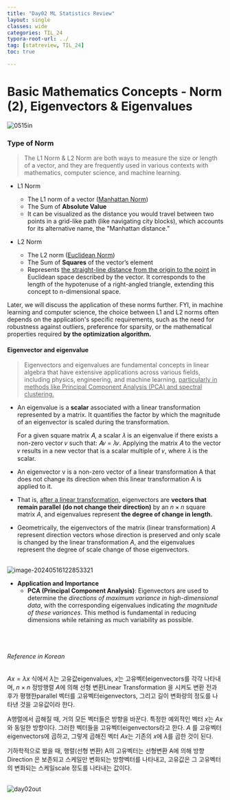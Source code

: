 ```yaml
---
title: "Day02 ML Statistics Review"
layout: single
classes: wide
categories: TIL_24
typora-root-url: ../
tag: [statreview, TIL_24]
toc: true

---
```


# Basic Mathematics Concepts - Norm (2), Eigenvectors & Eigenvalues



<img src="/blog/images/2024-05-15-TIL24_Day2/0515in.jpeg" alt="0515in">



### Type of Norm

> The L1 Norm & L2 Norm are both ways to measure the size or length of a vector, and they are frequently used in various contexts with mathematics, computer science, and machine learning. 



- L1 Norm
  - The L1 norm of a vector (<u>Manhattan Norm</u>)
  - The Sum of **Absolute Value**
  - It can be visualized as the distance you would travel between two points in a grid-like path (like navigating city blocks), which accounts for its alternative name, the "Manhattan distance.”



- L2 Norm
  - The L2 norm (<u>Euclidean Norm</u>)
  - The Sum of **Squares** of the vector’s element
  - Represents <u>the straight-line distance from the origin to the point</u> in Euclidean space described by the vector. It corresponds to the length of the hypotenuse of a right-angled triangle, extending this concept to n-dimensional space.



Later, we will discuss the application of these norms further. FYI, in machine learning and computer science, the choice between L1 and L2 norms often depends on the application's specific requirements, such as the need for robustness against outliers, preference for sparsity, or the mathematical properties required **by the optimization algorithm.**





#### **Eigenvector and eigenvalue**

> Eigenvectors and eigenvalues are fundamental concepts in linear algebra that have extensive applications across various fields, including physics, engineering, and machine learning, <u>particularly in methods like Principal Component Analysis (PCA) and spectral clustering.</u>



- An eigenvalue is a **scalar** associated with a linear transformation represented by a matrix. It quantifies the factor by which the magnitude of an eigenvector is scaled during the transformation. 

  For a given square matrix 𝐴, a scalar 𝜆 is an eigenvalue if there exists a non-zero vector 𝑣 such that: 
  𝐴𝑣 = 𝜆𝑣. Applying the matrix 𝐴 to the vector 𝑣 results in a new vector that is a scalar multiple of 𝑣, where 𝜆 is the scalar. 

  

- An eigenvector v is a non-zero vector of a linear transformation A that does not change its direction when this linear transformation A is applied to it.
  
- That is, <u>after a linear transformation,</u> eigenvectors are **vectors that remain parallel** **(do not change their direction)** by an $n \times n$ square matrix $A$​, and eigenvalues represent **the degree of change in length.**



- Geometrically, the eigenvectors of the matrix (linear transformation) $A$ represent direction vectors whose direction is preserved and only scale is changed by the linear transformation $A$, and the eigenvalues represent the degree of scale change of those eigenvectors.


<br>

<img src="/blog/images/2024-05-15-TIL24_Day2/image-20240516122853321.png" alt="image-20240516122853321">

<br>

* **Application and Importance**
  * **PCA (Principal Component Analysis)**: Eigenvectors are used to determine the *directions of maximum variance in high-dimensional data*, with the corresponding eigenvalues indicating *the magnitude of these variances*. This method is fundamental in reducing dimensions while retaining as much variability as possible.

<br><br>

###### *Reference in Korean*

$Ax = \lambda x$ 식에서 $\lambda$는 고유값eigenvalues, $x$는 고유벡터eigenvectors를 각각 나타내며, $n \times n$ 정방행렬 $A$에 의해 선형 변환Linear Transformation 을 시켜도 변환 전과 후가 평행한parallel 벡터를 고유벡터eigenvectors, 그리고 길이 변화량의 정도를 나타낸  것을 고유값이라 한다.  

A행렬에서 곱해질 때, 거의 모든 벡터들은 방향을 바꾼다. 특정한 예외적인 벡터 $x$는 $Ax$와 동일한 방향이다. 그러한 벡터들을 고유벡터eigenvectors라고 한다. $A$ 를 고유벡터eigenvectors에 곱하고, 그렇게 곱해진 벡터 $Ax$는 기존의 $x$에 $\lambda$​를 곱한 것이 된다. 

기하학적으로 봤을 때, 행렬(선형 변환) A의 고유벡터는 선형변환 A에 의해 방향Direction 은 보존되고 스케일만 변화되는 방향벡터를 나타내고, 고유값은 그 고유벡터의 변화되는 스케일scale 정도를 나타내는 값이다.

<br><img src="/blog/images/2024-05-15-TIL24_Day2/D56E8AC6-ED9C-4C75-A73E-1226E78128FF.jpeg" alt="day02out">
